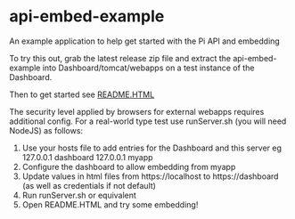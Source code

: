 # api-embed-example
An example application to help get started with the Pi API and embedding

To try this out, grab the latest release zip file and extract the api-embed-example into Dashboard/tomcat/webapps on a test instance of the Dashboard. 

Then to get started see <a href="README.html">README.HTML</a>


The security level applied by browsers for external webapps requires additional config. 
For a real-world type test use runServer.sh (you will need NodeJS) as follows:
1. Use your hosts file to add entries for the Dashboard and this server
eg 127.0.0.1 dashboard
   127.0.0.1 myapp
2. Configure the dashboard to allow embedding from myapp
3. Update values in html files from https://localhost to https://dashboard (as well as credentials if not default)
4. Run runServer.sh or equivalent
5. Open README.HTML and try some embedding!

